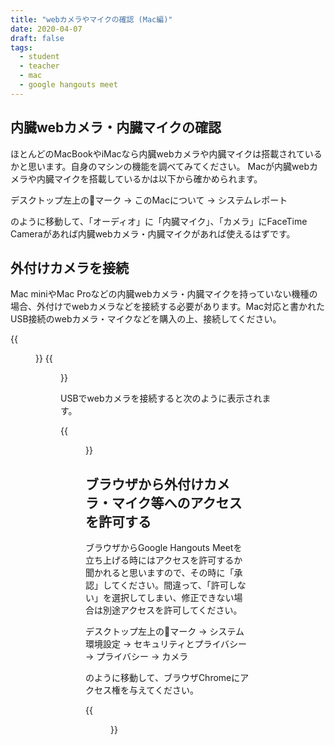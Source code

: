 ```yaml
---
title: "webカメラやマイクの確認 (Mac編)"
date: 2020-04-07
draft: false
tags: 
  - student
  - teacher
  - mac
  - google hangouts meet
---
```


## 内臓webカメラ・内臓マイクの確認
ほとんどのMacBookやiMacなら内臓webカメラや内臓マイクは搭載されているかと思います。自身のマシンの機能を調べてみてください。
Macが内臓webカメラや内臓マイクを搭載しているかは以下から確かめられます。

デスクトップ左上のマーク → このMacについて → システムレポート

のように移動して、「オーディオ」に「内臓マイク」、「カメラ」にFaceTime Cameraがあれば内臓webカメラ・内臓マイクがあれば使えるはずです。




## 外付けカメラを接続
Mac miniやMac Proなどの内臓webカメラ・内臓マイクを持っていない機種の場合、外付けでwebカメラなどを接続する必要があります。Mac対応と書かれたUSB接続のwebカメラ・マイクなどを購入の上、接続してください。

{{<figure src="1.png" title="内臓カメラなし" class="center" width="536" height="433" >}}
{{<figure src="2.png" title="内臓オーディオなし" class="center" width="536" height="433" >}}

USBでwebカメラを接続すると次のように表示されます。

{{<figure src="3.png" title="USB接続のwebカメラを認識した" class="center" width="536" height="433" >}}



## ブラウザから外付けカメラ・マイク等へのアクセスを許可する
ブラウザからGoogle Hangouts Meetを立ち上げる時にはアクセスを許可するか聞かれると思いますので、その時に「承認」してください。間違って、「許可しない」を選択してしまい、修正できない場合は別途アクセスを許可してください。

デスクトップ左上のマーク → システム環境設定 → セキュリティとプライバシー → プライバシー → カメラ

のように移動して、ブラウザChromeにアクセス権を与えてください。

{{<figure src="4.png" title="Chromeにアクセス権を与える" class="center" width="546" height="480" >}}


